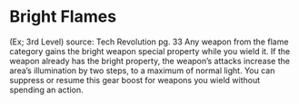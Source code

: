 # Bright Flames 
(Ex; 3rd Level)
source: Tech Revolution pg. 33
Any weapon from the flame category gains the bright weapon special property while you wield it. If the weapon already has the bright property, the weapon’s attacks increase the area’s illumination by two steps, to a maximum of normal light. You can suppress or resume this gear boost for weapons you wield without spending an action.

